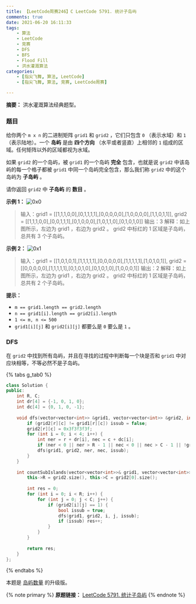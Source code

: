 ```yaml
---
title: 【LeetCode周赛246】C LeetCode 5791. 统计子岛屿
comments: true
date: 2021-06-20 16:11:33
tags:
    - 算法
    - LeetCode
    - 竞赛
    - DFS
    - BFS
    - Flood Fill
    - 洪水灌溉算法
categories:
    - [指尖飞舞, 算法, LeetCode]
    - [指尖飞舞, 算法, 竞赛, LeetCode周赛]

---
```

__摘要：__
洪水灌溉算法经典题型。
<!-- more -->


### 题目

给你两个 `m x n` 的二进制矩阵 `grid1` 和 `grid2` ，它们只包含 `0` （表示水域）和 `1` （表示陆地）。一个 __岛屿__ 是由 __四个方向__ （水平或者竖直）上相邻的 `1` 组成的区域。任何矩阵以外的区域都视为水域。

如果 `grid2` 的一个岛屿，被 `grid1` 的一个岛屿 __完全__ 包含，也就是说 `grid2` 中该岛屿的每一个格子都被 `grid1` 中同一个岛屿完全包含，那么我们称 `grid2` 中的这个岛屿为 __子岛屿__ 。

请你返回 `grid2` 中 __子岛屿__ 的 __数目__ 。

__示例 1：__
![0x0](test1.png)
> 输入：grid1 = [[1,1,1,0,0],[0,1,1,1,1],[0,0,0,0,0],[1,0,0,0,0],[1,1,0,1,1]], grid2 = [[1,1,1,0,0],[0,0,1,1,1],[0,1,0,0,0],[1,0,1,1,0],[0,1,0,1,0]]
输出：3
解释：如上图所示，左边为 grid1 ，右边为 grid2 。
grid2 中标红的 1 区域是子岛屿，总共有 3 个子岛屿。

__示例 2：__
![0x1](testcasex2.png)
> 输入：grid1 = [[1,0,1,0,1],[1,1,1,1,1],[0,0,0,0,0],[1,1,1,1,1],[1,0,1,0,1]], grid2 = [[0,0,0,0,0],[1,1,1,1,1],[0,1,0,1,0],[0,1,0,1,0],[1,0,0,0,1]]
输出：2 
解释：如上图所示，左边为 grid1 ，右边为 grid2 。
grid2 中标红的 1 区域是子岛屿，总共有 2 个子岛屿。

__提示：__

+ `m == grid1.length == grid2.length`
+ `n == grid1[i].length == grid2[i].length`
+ `1 <= m, n <= 500`
+ `grid1[i][j]` 和 `grid2[i][j]` 都要么是 `0` 要么是 `1` 。

### DFS
在 `grid2` 中找到所有岛屿，并且在寻找的过程中判断每一个块是否和 `grid1` 中对应块相等，不等必然不是子岛屿。

{% tabs g_tab0 %}
<!-- tab C++ -->
```c++
class Solution {
public:
    int R, C;
    int dr[4] = {-1, 0, 1, 0};
    int dc[4] = {0, 1, 0, -1};
    
    void dfs(vector<vector<int>> &grid1, vector<vector<int>> &grid2, int r, int c, bool &issub) {
        if (grid2[r][c] != grid1[r][c]) issub = false;
        grid2[r][c] = 0x3f3f3f3f;
        for (int i = 0; i < 4; i++) {
            int ner = r + dr[i], nec = c + dc[i];
            if (ner < 0 || ner > R - 1 || nec < 0 || nec > C - 1 || !grid2[ner][nec] || grid2[ner][nec] == 0x3f3f3f3f) continue;
            dfs(grid1, grid2, ner, nec, issub);
        }
    }
    
    int countSubIslands(vector<vector<int>>& grid1, vector<vector<int>>& grid2) {
        this->R = grid2.size(), this->C = grid2[0].size();
        
        int res = 0;
        for (int i = 0; i < R; i++) {
            for (int j = 0; j < C; j++) {
                if (grid2[i][j] == 1) {
                    bool issub = true;
                    dfs(grid1, grid2, i, j, issub);
                    if (issub) res++;
                }
            }
        }
        
        return res;
    }
};
```
<!-- endtab -->
{% endtabs %}

本题是 [岛屿数量](https://eetoa.github.io/2020/04/21/LeetCode-200-岛屿数量) 的升级版。

{% note primary %}
__原题链接：__ [LeetCode 5791. 统计子岛屿](https://leetcode-cn.com/problems/count-sub-islands/)
{% endnote %}